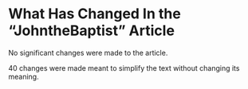 # What Has Changed In the “JohntheBaptist” Article

No significant changes were made to the article.

40 changes were made meant to simplify the text without changing its meaning.
